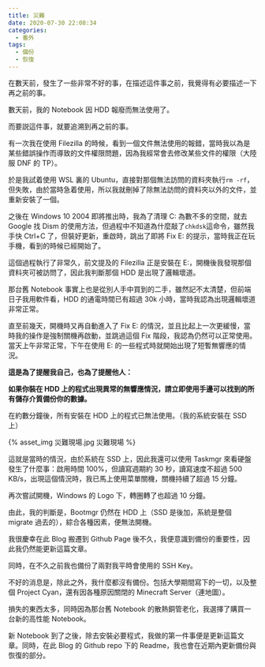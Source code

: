 ```yaml
---
title: 災難
date: 2020-07-30 22:08:34
categories:
  - 番外
tags:
  - 備份
  - 恢復
---
```


在數天前，發生了一些非常不好的事，在描述這件事之前，我覺得有必要描述一下再之前的事。

<!-- more -->

數天前，我的 Notebook 因 HDD 報廢而無法使用了。

而要説這件事，就要追溯到再之前的事。

有一次我在使用 Filezilla 的時候，看到一個文件無法使用的報錯，當時我以為是某些錯誤操作而導致的文件權限問題，因為我經常會去修改某些文件的權限（大陸服 DNF 的 TP）。

於是我試着使用 WSL 裏的 Ubuntu，直接對那個無法訪問的資料夾執行`rm -rf`，但失敗，由於當時急着使用，所以我就刪掉了除無法訪問的資料夾以外的文件，並重新安裝了一個。

之後在 Windows 10 2004 即將推出時，我為了清理 C: 為數不多的空間，就去 Google 找 Dism 的使用方法，但過程中不知道為什麼敲了`chkdsk`這命令，雖然我手快 Ctrl+C 了，但裝好更新，重啟時，跳出了即將 Fix E: 的提示，當時我正在玩手機，看到的時候已經開始了。

這個過程執行了非常久，前文提及的 Filezilla 正是安裝在 E:，開機後我發現那個資料夾可被訪問了，因此我判斷那個 HDD 是出現了邏輯壞道。

那台舊 Notebook 事實上也是從別人手中買到的二手，雖然記不太清楚，但前端日子我用軟件看，HDD 的通電時間已有超過 30k 小時，當時我認為出現邏輯壞道非常正常。

直至前幾天，開機時又再自動進入了 Fix E: 的情況，並且比起上一次更緩慢，當時我的操作是強制關機再啟動，並跳過這個 Fix 階段，我認為仍然可以正常使用。當天上午非常正常，下午在使用 E: 的一些程式時就開始出現了短暫無響應的情況。

**這是為了提醒我自己，也為了提醒他人：**

**如果你裝在 HDD 上的程式出現異常的無響應情況，請立即使用手邊可以找到的所有儲存介質備份你的數據。**

在約數分鐘後，所有安裝在 HDD 上的程式已無法使用。（我的系統安裝在 SSD 上）

{% asset_img 災難現場.jpg 災難現場 %}

這就是當時的情況，由於系統在 SSD 上，因此我還可以使用 Taskmgr 來看硬盤發生了什麼事：啟用時間 100%，但讀寫週期約 30 秒，讀寫速度不超過 500 KB/s，出現這個情況時，我已馬上使用菜單關機，關機持續了超過 15 分鐘。

再次嘗試開機，Windows 的 Logo 下，轉圈轉了也超過 10 分鐘。

由此，我的判斷是，Bootmgr 仍然在 HDD 上（SSD 是後加，系統是整個 migrate 過去的），綜合各種因素，便無法開機。

我很慶幸在此 Blog 搬遷到 Github Page 後不久，我便意識到備份的重要性，因此我仍然能更新這篇文章。

同時，在不久之前我也備份了兩對我平時會使用的 SSH Key。

不好的消息是，除此之外，我什麼都沒有備份。包括大學期間寫下的一切，以及整個 Project Cyan，還有因各種原因關閉的 Minecraft Server（連地圖）。

損失的東西太多，同時因為那台舊 Notebook 的散熱銅管老化，我選擇了購買一台新的高性能 Notebook。

新 Notebook 到了之後，除去安裝必要程式，我做的第一件事便是更新這篇文章。同時，在此 Blog 的 Github repo 下的 Readme，我也會在近期內更新備份與恢復的部分。